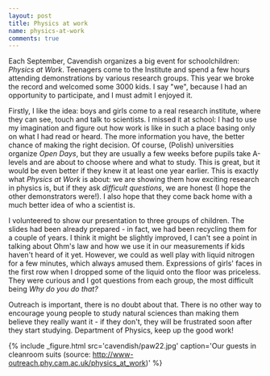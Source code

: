 ```yaml
---
layout: post
title: Physics at work
name: physics-at-work
comments: true
---
```


Each September, Cavendish organizes a big event for schoolchildren: _Physics at Work_. Teenagers come to the Institute and spend a few hours attending demonstrations by various research groups. This year we broke the record and welcomed some 3000 kids. I say "we", because I had an opportunity to participate, and I must admit I enjoyed it.

Firstly, I like the idea: boys and girls come to a real research institute, where they can see, touch and talk to scientists. I missed it at school: I had to use my imagination and figure out how work is like in such a place basing only on what I had read or heard. The more information you have, the better chance of making the right decision. Of course, (Polish) universities organize _Open Days_, but they are usually a few weeks before pupils take A-levels and are about to choose where and what to study. This is great, but it would be even better if they knew it at least one year earlier. This is exactly what _Physics at Work_ is about: we are showing them how exciting research in physics is, but if they ask _difficult questions_, we are honest (I hope the other demonstrators were!). I also hope that they come back home with a much better idea of who a scientist is.

I volunteered to show our presentation to three groups of children. The slides had been already prepared - in fact, we had been recycling them for a couple of years. I think it might be slightly improved, I can't see a point in talking about Ohm's law and how we use it in our measurements if kids haven't heard of it yet. However, we could as well play with liquid nitrogen for a few minutes, which always amused them. Expressions of girls' faces in the first row when I dropped some of the liquid onto the floor was priceless. They were curious and I got questions from each group, the most difficult being _Why do you do that?_

Outreach is important, there is no doubt about that. There is no other way to encourage young people to study natural sciences than making them believe they really want it - if they don't, they will be frustrated soon after they start studying. Department of Physics, keep up the good work!

{% include _figure.html src='cavendish/paw22.jpg' caption='Our guests in cleanroom suits (source: http://www-outreach.phy.cam.ac.uk/physics_at_work)' %}
